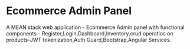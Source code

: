 # Ecommerce Admin Panel
 A MEAN stack web application - Ecommerce Admin panel with functional components - Register,Login,Dashboard,Inventory,crud operatios on products-JWT tokenization,Auth Guard,Bootstrap,Angular Services.
